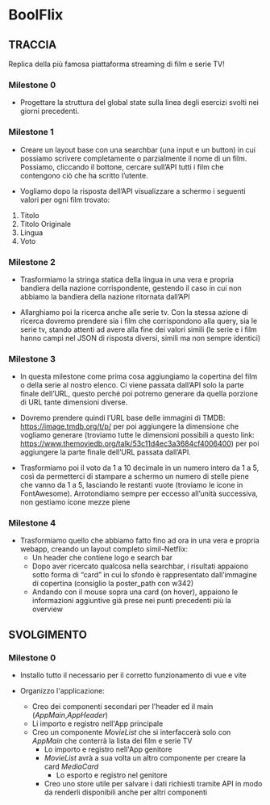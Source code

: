 # BoolFlix

## TRACCIA

Replica della più famosa piattaforma streaming di film e serie TV!

### Milestone 0

- Progettare la struttura del global state sulla linea degli esercizi svolti nei giorni precedenti.

### Milestone 1

- Creare un layout base con una searchbar (una input e un button) in cui possiamo
  scrivere completamente o parzialmente il nome di un film. Possiamo, cliccando il
  bottone, cercare sull’API tutti i film che contengono ciò che ha scritto l’utente.

- Vogliamo dopo la risposta dell’API visualizzare a schermo i seguenti valori per ogni
  film trovato:

1. Titolo
2. Titolo Originale
3. Lingua
4. Voto

### Milestone 2

- Trasformiamo la stringa statica della lingua in una vera e propria bandiera della
  nazione corrispondente, gestendo il caso in cui non abbiamo la bandiera della
  nazione ritornata dall’API

- Allarghiamo poi la ricerca anche alle serie tv. Con la stessa azione di ricerca
  dovremo prendere sia i film che corrispondono alla query, sia le serie tv, stando
  attenti ad avere alla fine dei valori simili (le serie e i film hanno campi nel JSON di
  risposta diversi, simili ma non sempre identici)

### Milestone 3

- In questa milestone come prima cosa aggiungiamo la copertina del film o della serie
  al nostro elenco. Ci viene passata dall’API solo la parte finale dell’URL, questo
  perché poi potremo generare da quella porzione di URL tante dimensioni diverse.

- Dovremo prendere quindi l’URL base delle immagini di TMDB:
  https://image.tmdb.org/t/p/ per poi aggiungere la dimensione che vogliamo generare
  (troviamo tutte le dimensioni possibili a questo link:
  https://www.themoviedb.org/talk/53c11d4ec3a3684cf4006400) per poi aggiungere la
  parte finale dell’URL passata dall’API.

- Trasformiamo poi il voto da 1 a 10 decimale in un numero intero da 1 a 5, così da
  permetterci di stampare a schermo un numero di stelle piene che vanno da 1 a 5,
  lasciando le restanti vuote (troviamo le icone in FontAwesome).
  Arrotondiamo sempre per eccesso all’unità successiva, non gestiamo icone mezze
  piene

### Milestone 4

- Trasformiamo quello che abbiamo fatto fino ad ora in una vera e propria webapp,
  creando un layout completo simil-Netflix:
  - Un header che contiene logo e search bar
  - Dopo aver ricercato qualcosa nella searchbar, i risultati appaiono sotto forma
    di “card” in cui lo sfondo è rappresentato dall’immagine di copertina (consiglio
    la poster_path con w342)
  - Andando con il mouse sopra una card (on hover), appaiono le informazioni
    aggiuntive già prese nei punti precedenti più la overview

## SVOLGIMENTO

### Milestone 0

- Installo tutto il necessario per il corretto funzionamento di vue e vite
- Organizzo l'applicazione:

  - Creo dei componenti secondari per l'header ed il main (_AppMain_,_AppHeader_)
  - Li importo e registro nell'App principale
  - Creo un componente _MovieList_ che si interfaccerà solo con _AppMain_ che conterrà la lista dei film e serie TV
    - Lo importo e registro nell'App genitore
    - _MovieList_ avrà a sua volta un altro componente per creare la card _MediaCard_
      - Lo esporto e registro nel genitore
    - Creo uno store utile per salvare i dati richiesti tramite API in modo da renderli disponibili anche per altri componenti
